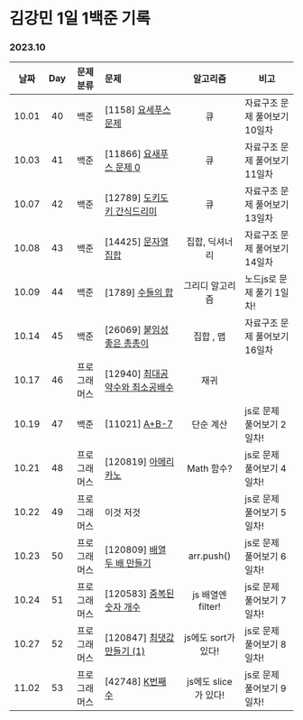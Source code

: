 # 김강민 1일 1백준 기록

### 2023.10

| 날짜  | Day |  문제 분류   | 문제                                                |       알고리즘       | 비고                          |
| :---: | :-: | :----------: | :-------------------------------------------------- | :------------------: | ----------------------------- |
| 10.01 | 40  |     백준     | [1158] [요세푸스 문제](./Month_10/1001/)            |          큐          | 자료구조 문제 풀어보기 10일차 |
| 10.03 | 41  |     백준     | [11866] [요새푸스 문제 0](./Month_10/1003/)         |          큐          | 자료구조 문제 풀어보기 11일차 |
| 10.07 | 42  |     백준     | [12789] [도키도키 간식드리미](./Month_10/1007/)     |          큐          | 자료구조 문제 풀어보기 13일차 |
| 10.08 | 43  |     백준     | [14425] [문자열 집합](./Month_10/1008/)             |    집합, 딕셔너리    | 자료구조 문제 풀어보기 14일차 |
| 10.09 | 44  |     백준     | [1789] [수들의 합](./Month_10/1009/)                |   그리디 알고리즘    | 노드js로 문제 풀기 1일차!     |
| 10.14 | 45  |     백준     | [26069] [붙임성 좋은 총총이](./Month_10/1014/)      |      집합 , 맵       | 자료구조 문제 풀어보기 16일차 |
| 10.17 | 46  | 프로그래머스 | [12940] [최대공약수와 최소공배수](./Month_10/1017/) |         재귀         |
| 10.19 | 47  |     백준     | [11021] [A+B-7](./Month_10/1019/)                   |      단순 계산       | js로 문제 풀어보기 2일차!     |
| 10.21 | 48  | 프로그래머스 | [120819] [아메리카노](./Month_10/1021/)             |      Math 함수?      | js로 문제 풀어보기 4일차!     |
| 10.22 | 49  | 프로그래머스 | 이것 저것                                           |                      | js로 문제 풀어보기 5일차!     |
| 10.23 | 50  | 프로그래머스 | [120809] [배열 두 배 만들기](./Month_10/1022/)      |      arr.push()      | js로 문제 풀어보기 6일차!     |
| 10.24 | 51  | 프로그래머스 | [120583] [중복된 숫자 개수](./Month_10/1023/)       |  js 배열엔 filter!   | js로 문제 풀어보기 7일차!     |
| 10.27 | 52  | 프로그래머스 | [120847] [최댓값 만들기 (1)](./Month_10/1027/)      | js에도 sort가 있다!  | js로 문제 풀어보기 8일차!     |
| 11.02 | 53  | 프로그래머스 | [42748] [K번째수](./Month_11/1102/)                 | js에도 slice가 있다! | js로 문제 풀어보기 9일차!     |
